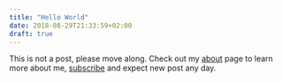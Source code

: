 ```yaml
---
title: "Hello World"
date: 2018-08-29T21:33:59+02:00
draft: true
---
```


This is not a post, please move along. Check out my [about](/about) page to learn more about me, [subscribe](/index.xml) and expect new post any day.
